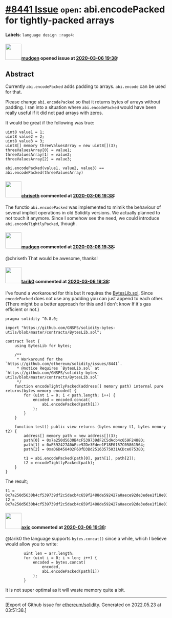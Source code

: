 # [\#8441 Issue](https://github.com/ethereum/solidity/issues/8441) `open`: abi.encodePacked for tightly-packed arrays
**Labels**: `language design :rage4:`


#### <img src="https://avatars.githubusercontent.com/u/49092?u=e839203b6d7460e1a1907d4d8071a7fe351dce67&v=4" width="50">[mudgen](https://github.com/mudgen) opened issue at [2020-03-06 19:38](https://github.com/ethereum/solidity/issues/8441):

<!--## Prerequisites

- First, many thanks for taking part in the community. We really appreciate that.
- We realize there is a lot of data requested here. We ask only that you do your best to provide as much information as possible so we can better help you.
- Support questions are better asked in one of the following locations:
	- [Solidity chat](https://gitter.im/ethereum/solidity)
	- [Stack Overflow](https://ethereum.stackexchange.com/)
- Ensure the issue isn't already reported (check `feature` and `language design` labels).

*Delete the above section and the instructions in the sections below before submitting*

-->

## Abstract
Currently `abi.encodePacked` adds padding to arrays.  `abi.encode` can be used for that.

Please change `abi.encodePacked` so that it returns bytes of arrays without padding. I ran into a situation where `abi.encodePacked` would have been really useful if it did not pad arrays with zeros.

It would be great if the following was true:
```Solidity
uint8 value1 = 1;
uint8 value2 = 2;
uint8 value3 = 3;
uint8[] memory threeValuesArray = new uint8[](3);
threeValuesArray[0] = value1;
threeValuesArray[1] = value2;
threeValuesArray[2] = value3;

abi.encodePacked(value1, value2, value3) == abi.encodePacked(threeValuesArray)
``` 

<!--
Please describe by example what problem you see in the current Solidity language
and reason about it.
-->



<!--
In this section you describe how you propose to address the problem you described earlier,
including by giving one or more exemplary source code snippets for demonstration.
-->



<!--
The technical specification should describe the syntax and semantics of any new feature. The
specification should be detailed enough to allow any developer to implement the functionality.
-->



<!--
All language changes that introduce backwards incompatibilities must include a section describing
these incompatibilities and their severity.

Please describe how you propose to deal with these incompatibilities.
-->

#### <img src="https://avatars.githubusercontent.com/u/9073706?v=4" width="50">[chriseth](https://github.com/chriseth) commented at [2020-03-06 19:38](https://github.com/ethereum/solidity/issues/8441#issuecomment-602551077):

The functio `abi.encodePacked` was implemented to mimik the behaviour of several implicit operations in old Solidity versions. We actually planned to not touch it anymore. Since I somehow see the need, we could introduce `abi.encodeTightlyPacked`, though.

#### <img src="https://avatars.githubusercontent.com/u/49092?u=e839203b6d7460e1a1907d4d8071a7fe351dce67&v=4" width="50">[mudgen](https://github.com/mudgen) commented at [2020-03-06 19:38](https://github.com/ethereum/solidity/issues/8441#issuecomment-602667204):

@chriseth That would be awesome, thanks!

#### <img src="https://avatars.githubusercontent.com/u/22205836?u=6669d367264c108e508e783fb9432459a3c7a492&v=4" width="50">[tarik0](https://github.com/tarik0) commented at [2020-03-06 19:38](https://github.com/ethereum/solidity/issues/8441#issuecomment-1040478746):

I've found a workaround for this but It requires the [BytesLib.sol](https://github.com/GNSPS/solidity-bytes-utils/blob/master/contracts/BytesLib.sol). Since `encodePacked` does not use any padding you can just append to each other. (There might be a better approach for this and I don't know If it's gas efficient or not.)

```solidity
pragma solidity ^0.8.0;

import "https://github.com/GNSPS/solidity-bytes-utils/blob/master/contracts/BytesLib.sol";

contract Test {
    using BytesLib for bytes;

    /**
     * Workaround for the `https://github.com/ethereum/solidity/issues/8441`.
     * @notice Requires `BytesLib.sol` at `https://github.com/GNSPS/solidity-bytes-utils/blob/master/contracts/BytesLib.sol`
     */ 
    function encodeTightlyPacked(address[] memory path) internal pure returns(bytes memory encoded) {
        for (uint i = 0; i < path.length; i++) {
            encoded = encoded.concat(
                abi.encodePacked(path[i])
            );
        }
    }

    function test() public view returns (bytes memory t1, bytes memory t2) {
        address[] memory path = new address[](3);
        path[0] = 0x7a250d5630B4cF539739dF2C5dAcb4c659F2488D;
        path[1] = 0xE592427A0AEce92De3Edee1F18E0157C05861564;
        path[2] = 0xaD6D458402F60fD3Bd25163575031ACDce07538D;

        t1 = abi.encodePacked(path[0], path[1], path[2]);
        t2 = encodeTightlyPacked(path);
    }
}
```

The result;

```
t1 = 0x7a250d5630b4cf539739df2c5dacb4c659f2488de592427a0aece92de3edee1f18e0157c05861564ad6d458402f60fd3bd25163575031acdce07538d
t2 = 0x7a250d5630b4cf539739df2c5dacb4c659f2488de592427a0aece92de3edee1f18e0157c05861564ad6d458402f60fd3bd25163575031acdce07538d
```

#### <img src="https://avatars.githubusercontent.com/u/20340?v=4" width="50">[axic](https://github.com/axic) commented at [2020-03-06 19:38](https://github.com/ethereum/solidity/issues/8441#issuecomment-1042788212):

@tarik0 the language supports `bytes.concat()` since a while, which I believe would allow you to write:
```solidity
        uint len = arr.length;
        for (uint i = 0; i < len; i++) {
            encoded = bytes.concat(
                encoded,
                abi.encodePacked(path[i])
            );
        }
```

It is not super optimal as it will waste memory quite a bit.


-------------------------------------------------------------------------------



[Export of Github issue for [ethereum/solidity](https://github.com/ethereum/solidity). Generated on 2022.05.23 at 03:51:38.]
